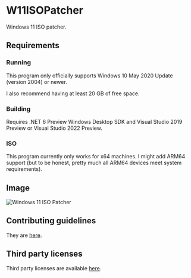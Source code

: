 # W11ISOPatcher
Windows 11 ISO patcher.

## Requirements
### Running
This program only officially supports Windows 10 May 2020 Update (version 2004) or newer.

I also recommend having at least 20 GB of free space.

### Building
Requires .NET 6 Preview Windows Desktop SDK and Visual Studio 2019 Preview or Visual Studio 2022 Preview.

### ISO
This program currently only works for x64 machines. I might add ARM64 support (but to be honest, pretty much all ARM64 devices meet system requirements).

## Image
![Windows 11 ISO Patcher](https://user-images.githubusercontent.com/29563098/131250432-d3e8fbe2-1653-4cfe-9439-e6804080c70b.png)

## Contributing guidelines
They are [here](/docs/contributingguidelines.md).

## Third party licenses
Third party licenses are available [here](/docs/thirdpartylicenses.md).
